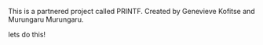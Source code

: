 This is a partnered project called PRINTF.
Created by Genevieve Kofitse and Murungaru Murungaru.

lets do this!
